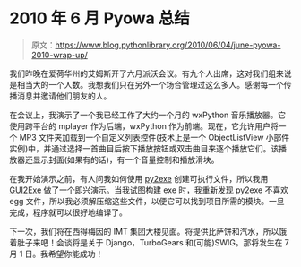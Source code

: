 # 2010 年 6 月 Pyowa 总结

> 原文：<https://www.blog.pythonlibrary.org/2010/06/04/june-pyowa-2010-wrap-up/>

我们昨晚在爱荷华州的艾姆斯开了六月派沃会议。有九个人出席，这对我们组来说是相当大的一个人数。我想我们只在另外一个场合管理过这么多人。感谢每一个传播消息并邀请他们朋友的人。

在会议上，我演示了一个我已经工作了大约一个月的 wxPython 音乐播放器。它使用跨平台的 mplayer 作为后端，wxPython 作为前端。现在，它允许用户将一个 MP3 文件夹加载到一个自定义列表控件(技术上是一个 ObjectListView 小部件实例)中，并通过选择一首曲目后按下播放按钮或双击曲目来逐个播放它们。该播放器还显示封面(如果有的话)，有一个音量控制和播放滑块。

在我开始演示之前，有人问我如何使用 [py2exe](http://www.py2exe.org) 创建可执行文件，所以我用 [GUI2Exe](http://code.google.com/p/gui2exe/) 做了一个即兴演示。当我试图构建 exe 时，我重新发现 py2exe 不喜欢 egg 文件，所以我必须解压缩这些文件，以便它可以找到项目所需的模块。一旦完成，程序就可以很好地编译了。

下一次，我们将在西得梅因的 IMT 集团大楼见面。将提供比萨饼和汽水，所以饿着肚子来吧！会谈将是关于 Django，TurboGears 和(可能)SWIG。那将发生在 7 月 1 日。我希望你能成功！